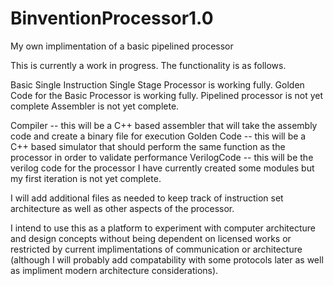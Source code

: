 # BinventionProcessor1.0
 My own implimentation of a basic pipelined processor

This is currently a work in progress. The functionality is as follows.

Basic Single Instruction Single Stage Processor is working fully.
Golden Code for the Basic Processor is working fully.
Pipelined processor is not yet complete
Assembler is not yet complete.

Compiler -- this will be a C++ based assembler that will take the assembly code and create a binary file for execution
Golden Code -- this will be a C++ based simulator that should perform the same function as the processor in order to validate performance
VerilogCode -- this will be the verilog code for the processor I have currently created some modules but my first iteration is not yet complete. 

I will add additional files as needed to keep track of instruction set architecture as well as other aspects of the processor. 

I intend to use this as a platform to experiment with computer architecture and design concepts without being dependent on licensed works or restricted by current implimentations of communication or architecture (although I will probably add compatability with some protocols later as well as impliment modern architecture considerations). 
